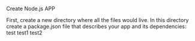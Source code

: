 
Create Node.js APP 

First, create a new directory where all the files would live. In this directory create a package.json file that describes your app and its dependencies:
test
test1
test2
